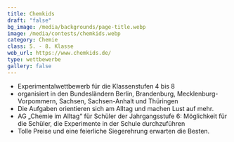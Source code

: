 ```yaml
---
title: Chemkids
draft: "false"
bg_image: /media/backgrounds/page-title.webp
image: /media/contests/chemkids.webp
category: Chemie
class: 5. - 8. Klasse
web_url: https://www.chemkids.de/
type: wettbewerbe
gallery: false
---
```

- Experimentalwettbewerb für die Klassenstufen 4 bis 8
- organisiert in den Bundesländern Berlin, Brandenburg, Mecklenburg-Vorpommern,
Sachsen, Sachsen-Anhalt und Thüringen
- Die Aufgaben orientieren sich am Alltag und machen Lust auf mehr.
- AG „Chemie im Alltag“ für Schüler der Jahrgangsstufe 6:
Möglichkeit für die Schüler, die Experimente in der Schule durchzuführen
- Tolle Preise und eine feierliche Siegerehrung erwarten die Besten.
